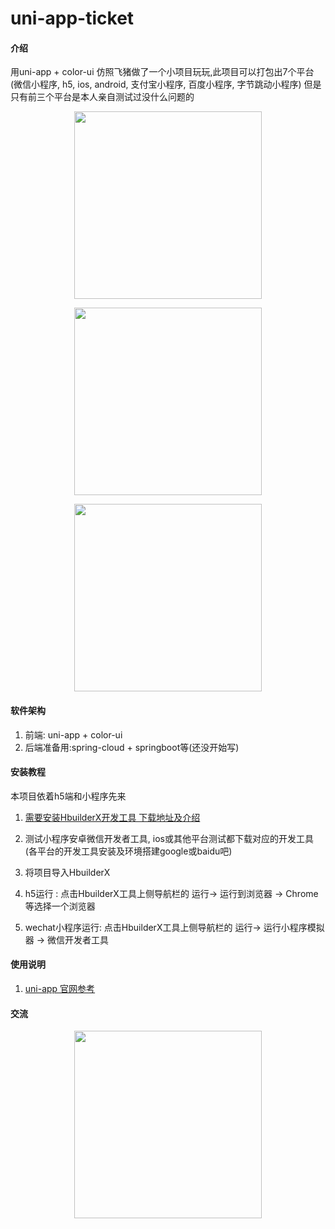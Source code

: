 # uni-app-ticket

#### 介绍
用uni-app + color-ui 仿照飞猪做了一个小项目玩玩,此项目可以打包出7个平台(微信小程序, h5, ios, android, 支付宝小程序, 百度小程序, 字节跳动小程序)
但是只有前三个平台是本人亲自测试过没什么问题的

<p style="text-align: center;">
  <img src="https://github.com/qianchaozhao/uni-app-ticket/blob/master/ReadmeImg/WechatIMG132.png" alt="" style="max-width:100%;" width="300">
</p>
<p style="text-align: center;">
  <img src="https://github.com/qianchaozhao/uni-app-ticket/blob/master/ReadmeImg/WechatIMG133.png" alt="" style="max-width:100%;" width="300">
</p>
<p style="text-align: center;">
  <img src="https://github.com/qianchaozhao/uni-app-ticket/blob/master/ReadmeImg/WechatIMG134.png" alt="" style="max-width:100%;" width="300">
</p>

#### 软件架构
1. 前端: uni-app + color-ui
2. 后端准备用:spring-cloud + springboot等(还没开始写)

#### 安装教程
本项目依着h5端和小程序先来

1. [需要安装HbuilderX开发工具 下载地址及介绍]( https://uniapp.dcloud.io/quickstart?id=%E9%80%9A%E8%BF%87-hbuilderx-%E5%8F%AF%E8%A7%86%E5%8C%96%E7%95%8C%E9%9D%A2)

2. 测试小程序安卓微信开发者工具, ios或其他平台测试都下载对应的开发工具(各平台的开发工具安装及环境搭建google或baidu吧)
3. 将项目导入HbuilderX
4. h5运行 : 点击HbuilderX工具上侧导航栏的 运行-> 运行到浏览器 -> Chrome等选择一个浏览器
5. wechat小程序运行: 点击HbuilderX工具上侧导航栏的 运行-> 运行小程序模拟器 -> 微信开发者工具

#### 使用说明

1. [uni-app 官网参考]( https://uniapp.dcloud.io)

#### 交流

<p style="text-align: center;">
  <img src="https://github.com/qianchaozhao/uni-app-ticket/blob/master/ReadmeImg/myWeChat.jpeg" alt="" style="max-width:100%;" width="300">
</p>
